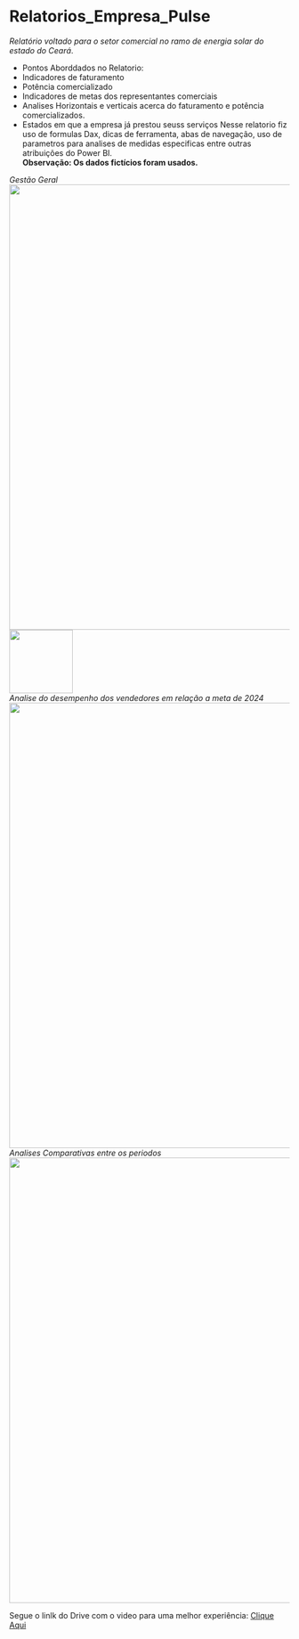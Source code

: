 # Relatorios_Empresa_Pulse
*Relatório voltado para o setor comercial no ramo de energia solar do estado do Ceará*. <br>
- Pontos Aborddados no Relatorio: <br>
- Indicadores de faturamento <br>
- Potência comercializado <br>
- Indicadores de metas dos representantes comerciais <br>
- Analises Horizontais e verticais acerca do faturamento e potência comercializados. <br>
- Estados em que a empresa já prestou seuss serviços
Nesse relatorio fiz uso de formulas Dax, dicas de ferramenta, abas de navegação, uso de parametros para analises de medidas especificas entre outras atribuições do Power BI. <br>
**Observação: Os dados fictícios foram usados.** <br>

*Gestão Geral* <br>
<img src="https://github.com/matheus-oliveir4/Relatorios_Empresa_Pulse/blob/main/Pagina01.png" width= 800px>
<img src="https://github.com/matheus-oliveir4/Relatorios_Empresa_Pulse/blob/main/Medidas01.png" width= 113.7px>
<br>
*Analise do desempenho dos vendedores em relação a meta de 2024* <br>
<img src="https://github.com/matheus-oliveir4/Relatorios_Empresa_Pulse/blob/main/Pagina02.png" width= 800px> <br>
*Analises Comparativas entre os periodos* <br>
 <img src="https://github.com/matheus-oliveir4/Relatorios_Empresa_Pulse/blob/main/Pagina03.png" width= 800px> <br>

Segue o linlk do Drive com o video para uma melhor experiência:
[Clique Aqui](https://drive.google.com/drive/folders/1ocbAAoBPPHFXYbv6WStm87lzdKeBrus3?usp=sharing)
